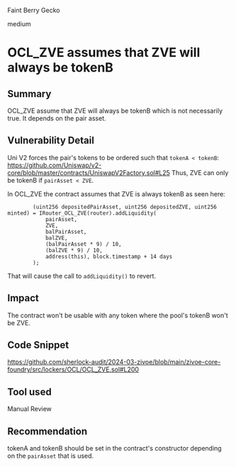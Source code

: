 Faint Berry Gecko

medium

# OCL_ZVE assumes that ZVE will always be tokenB

## Summary
OCL_ZVE assume that ZVE will always be tokenB which is not necessarily true. It depends on the pair asset. 

## Vulnerability Detail
Uni V2 forces the pair's tokens to be ordered such that `tokenA < tokenB`: https://github.com/Uniswap/v2-core/blob/master/contracts/UniswapV2Factory.sol#L25
Thus, ZVE can only be tokenB if `pairAsset < ZVE`. 

In OCL_ZVE the contract assumes that ZVE is always tokenB as seen here:
```sol
        (uint256 depositedPairAsset, uint256 depositedZVE, uint256 minted) = IRouter_OCL_ZVE(router).addLiquidity(
            pairAsset, 
            ZVE, 
            balPairAsset,
            balZVE, 
            (balPairAsset * 9) / 10,
            (balZVE * 9) / 10, 
            address(this), block.timestamp + 14 days
        );
```
That will cause the call to `addLiquidity()` to revert.

## Impact
The contract won't be usable with any token where the pool's tokenB won't be ZVE.

## Code Snippet
https://github.com/sherlock-audit/2024-03-zivoe/blob/main/zivoe-core-foundry/src/lockers/OCL/OCL_ZVE.sol#L200

## Tool used

Manual Review

## Recommendation
tokenA and tokenB should be set in the contract's constructor depending on the `pairAsset` that is used.

